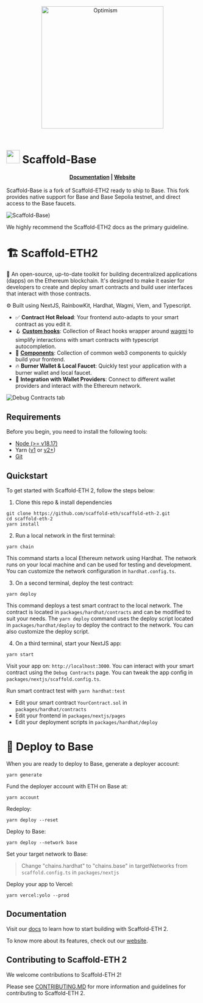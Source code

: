 <div align="center">
  <a href="https://optimism.io"><img alt="Optimism" src="https://github.com/damianmarti/se-2/assets/466652/da205d35-fcd1-4369-9de6-35c819d1cb33" width=320></a>
  <br />
  <br />
</div>

# <img src="https://github.com/damianmarti/se-2/assets/466652/a795d1f3-980b-4e53-9784-ac53b6dd980e" width="35"> Scaffold-Base

<h4 align="center">
  <a href="https://docs.scaffoldeth.io">Documentation</a> |
  <a href="https://scaffoldeth.io">Website</a>
</h4>

Scaffold-Base is a fork of Scaffold-ETH2 ready to ship to Base. This fork provides native support for Base and Base Sepolia testnet, and direct access to the Base faucets. 

![Scaffold-Base)](https://github.com/damianmarti/se-2/assets/466652/eac667a7-68fb-4f69-a427-126f7de4114d)

We highly recommend the Scaffold-ETH2 docs as the primary guideline.

# 🏗 Scaffold-ETH2

🧪 An open-source, up-to-date toolkit for building decentralized applications (dapps) on the Ethereum blockchain. It's designed to make it easier for developers to create and deploy smart contracts and build user interfaces that interact with those contracts.

⚙️ Built using NextJS, RainbowKit, Hardhat, Wagmi, Viem, and Typescript.

- ✅ **Contract Hot Reload**: Your frontend auto-adapts to your smart contract as you edit it.
- 🪝 **[Custom hooks](https://docs.scaffoldeth.io/hooks/)**: Collection of React hooks wrapper around [wagmi](https://wagmi.sh/) to simplify interactions with smart contracts with typescript autocompletion.
- 🧱 [**Components**](https://docs.scaffoldeth.io/components/): Collection of common web3 components to quickly build your frontend.
- 🔥 **Burner Wallet & Local Faucet**: Quickly test your application with a burner wallet and local faucet.
- 🔐 **Integration with Wallet Providers**: Connect to different wallet providers and interact with the Ethereum network.

![Debug Contracts tab](https://github.com/damianmarti/se-2/assets/466652/672d178c-38c9-4c9a-953d-d36acf08f3cd)

## Requirements

Before you begin, you need to install the following tools:

- [Node (>= v18.17)](https://nodejs.org/en/download/)
- Yarn ([v1](https://classic.yarnpkg.com/en/docs/install/) or [v2+](https://yarnpkg.com/getting-started/install))
- [Git](https://git-scm.com/downloads)

## Quickstart

To get started with Scaffold-ETH 2, follow the steps below:

1. Clone this repo & install dependencies

```
git clone https://github.com/scaffold-eth/scaffold-eth-2.git
cd scaffold-eth-2
yarn install
```

2. Run a local network in the first terminal:

```
yarn chain
```

This command starts a local Ethereum network using Hardhat. The network runs on your local machine and can be used for testing and development. You can customize the network configuration in `hardhat.config.ts`.

3. On a second terminal, deploy the test contract:

```
yarn deploy
```

This command deploys a test smart contract to the local network. The contract is located in `packages/hardhat/contracts` and can be modified to suit your needs. The `yarn deploy` command uses the deploy script located in `packages/hardhat/deploy` to deploy the contract to the network. You can also customize the deploy script.

4. On a third terminal, start your NextJS app:

```
yarn start
```

Visit your app on: `http://localhost:3000`. You can interact with your smart contract using the `Debug Contracts` page. You can tweak the app config in `packages/nextjs/scaffold.config.ts`.

Run smart contract test with `yarn hardhat:test`

- Edit your smart contract `YourContract.sol` in `packages/hardhat/contracts`
- Edit your frontend in `packages/nextjs/pages`
- Edit your deployment scripts in `packages/hardhat/deploy`

# 🔵 Deploy to Base


When you are ready to deploy to Base, generate a deployer account: 

```
yarn generate
```



Fund the deployer account with ETH on Base at:

```
yarn account
```

Redeploy:

```
yarn deploy --reset
```


Deploy to Base:

```
yarn deploy --network base 
```


Set your target network to Base:

> Change "chains.hardhat" to "chains.base" in targetNetworks from `scaffold.config.ts` in `packages/nextjs`


Deploy your app to Vercel:

```
yarn vercel:yolo --prod
```



## Documentation

Visit our [docs](https://docs.scaffoldeth.io) to learn how to start building with Scaffold-ETH 2.

To know more about its features, check out our [website](https://scaffoldeth.io).

## Contributing to Scaffold-ETH 2

We welcome contributions to Scaffold-ETH 2!

Please see [CONTRIBUTING.MD](https://github.com/scaffold-eth/scaffold-eth-2/blob/main/CONTRIBUTING.md) for more information and guidelines for contributing to Scaffold-ETH 2.
